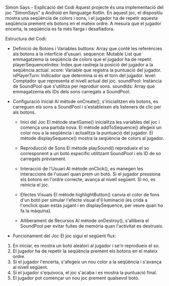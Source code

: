 Simon Says - Explicació del Codi
Aquest projecte és una implementació del joc "SimonSays" a Android en llenguatge Kotlin. En aquest joc, el dispositiu mostra una seqüència de colors i sons, i el jugador ha de repetir aquesta seqüència prement els botons en el mateix ordre. A mesura que el jugador encerta, la seqüència es fa més llarga i desafiadora.

Estructura del Codi:
- Definició de Botons i Variables
    buttons: Array que conté les referències als botons a la interfície d'usuari.
    sequence: Mutable List que emmagatzema la seqüència de colors que el jugador ha de repetir.
    playerSequenceIndex: Índex que rastreja la posició del jugador a la seqüència actual.
    score: Variable que registra la puntuació del jugador.
    isPlayerTurn: Indicador que determina si és el torn del jugador.
    level: Comptador que representa el nivell actual del joc.
    soundPool: Instància de SoundPool que s'utilitza per reproduir sons.
    soundIds: Array que emmagatzema els IDs dels sons carregats a SoundPool.

- Configuració Inicial
Al mètode onCreate(), s'inicialitzen els botons, es carreguen els sons a SoundPool i s'estableixen els listeners de clic per als botons.
  - Inici del Joc
El mètode startGame() inicialitza les variables del joc i comença una partida nova.
El mètode addToSequence() afegeix un color nou a la seqüència i actualitza la puntuació del jugador.
El mètode displaySequence() mostra la seqüència de colors al jugador.

  - Reproducció de Sons
El mètode playSound() reprodueix el so corresponent a un botó específic utilitzant SoundPool i els ID de so carregats prèviament.
  - Interacció de l'Usuari
Al mètode onClick(), es manegen les interaccions de l'usuari quan prem un botó. Si el jugador pressiona els botons en l'ordre correcte, avança al nivell següent. Si no, es reinicia el joc.

  - Efectes Visuals
El mètode highlightButton() canvia el color de fons d'un botó per simular l'efecte visual d'il·luminació (es crida a l'onclick quan estàs jugant i en displaySequence, per veure quan ho fa la màquina).

  - Alliberament de Recursos
Al mètode onDestroy(), s'allibera el SoundPool per evitar fuites de memòria quan l'activitat es destrueix.

- Funcionament del Joc
El joc sigui el següent flux:
1. En iniciar, es mostra un botó aleatori al jugador i se'n reprodueix el so.
2. El jugador ha de repetir la seqüència prement els botons en el mateix ordre.
3. Si el jugador l'encerta, s'afegeix un nou color a la seqüència i s'avança al nivell següent.
4. Si el jugador s'equivoca, el joc s'acaba i es mostra la puntuació final.
5. El jugador pot començar un nou joc prement qualsevol botó.
